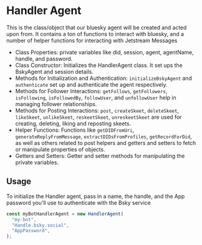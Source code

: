 # Handler Agent

This is the class/object that our bluesky agent will be created and acted upon from.
It contains a ton of functions to interact with bluesky, and a number of helper functions for interacting with Jetstream Messages

- Class Properties: private variables like did, session, agent, agentName, handle, and password.
- Class Constructor: Initializes the HandlerAgent class. It set ups the BskyAgent and session details.
- Methods for Initialization and Authentication: `initializeBskyAgent` and `authenticate` set up and authenticate the agent respectively.
- Methods for Follower Interactions: `getFollows`, `getFollowers`, `isFollowing`, `isFollowedBy`, `followUser`, and `unfollowUser` help in managing follower relationships.
- Methods for Posting Interactions: `post`, `createSkeet`, `deleteSkeet`, `likeSkeet`, `unlikeSkeet`, `reskeetSkeet`, `unreskeetSkeet` are used for creating, deleting, liking and reposting skeets.
- Helper Functions: Functions like `getDIDFromUri`, `generateReplyFromMessage`, `extractDIDsFromProfiles`, `getRecordForDid`, as well as others related to post helpers and getters and setters to fetch or manipulate properties of objects.
- Getters and Setters: Getter and setter methods for manipulating the private variables.

## Usage

To initialize the Handler agent, pass in a name, the handle, and the App password you'll use to authenticate with the Bsky service

```typescript
const myBotHandlerAgent = new HandlerAgent(
  "my-bot",
  "Handle.bsky.social",
  "AppPassword",
);
```
